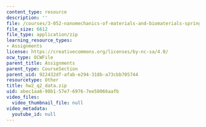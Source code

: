 ```yaml
---
content_type: resource
description: ''
file: /courses/3-052-nanomechanics-of-materials-and-biomaterials-spring-2007/abec1aa698b157e769767ee58066aafb_hw2_q2_data.zip
file_size: 6612
file_type: application/zip
learning_resource_types:
- Assignments
license: https://creativecommons.org/licenses/by-nc-sa/4.0/
ocw_type: OCWFile
parent_title: Assignments
parent_type: CourseSection
parent_uid: 922432df-afab-e294-318b-a73cbb705744
resourcetype: Other
title: hw2_q2_data.zip
uid: abec1aa6-98b1-57e7-6976-7ee58066aafb
video_files:
  video_thumbnail_file: null
video_metadata:
  youtube_id: null
---
```

